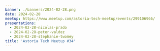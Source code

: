 ```yaml
---
banner: ./banners/2024-02-28.png
date: 2024-02-28
meetup: https://www.meetup.com/astoria-tech-meetup/events/299106966/
presentations:
  - 2024-02-28-nicolas-prado
  - 2024-02-28-peter-valdez
  - 2024-02-28-stephanie-twomey
title: 'Astoria Tech Meetup #34'
---
```

